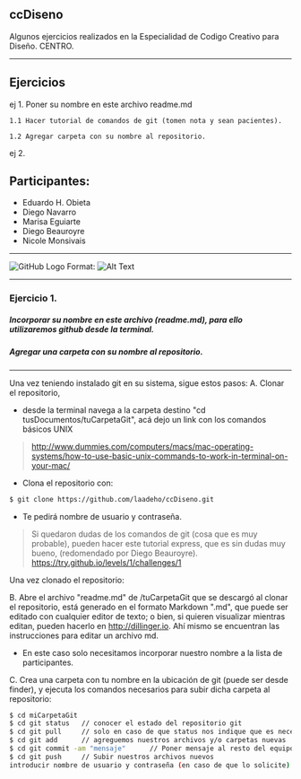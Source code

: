 ## ccDiseno

Algunos ejercicios realizados en la Especialidad de Codigo Creativo para Diseño. CENTRO.

_______________________________________
## Ejercicios
 ej 1. Poner su nombre en este archivo readme.md

    1.1 Hacer tutorial de comandos de git (tomen nota y sean pacientes).

    1.2 Agregar carpeta con su nombre al repositorio.

 ej 2.

## Participantes:

 - Eduardo H. Obieta
 - Diego Navarro
 - Marisa Eguiarte
 - Diego Beauroyre
 - Nicole Monsivais

_______
![GitHub Logo](http://giphy.com/gifs/cat-funny-cute-iZw7IcmZggQAo)
Format: ![Alt Text](url)
_______

### Ejercicio 1.
##### Incorporar su nombre en este archivo (readme.md), para ello utilizaremos github desde la terminal.
##### Agregar una carpeta con su nombre al repositorio.
_______

 Una vez teniendo instalado git en su sistema, sigue estos pasos:
A. Clonar el repositorio,
 * desde la terminal navega a la carpeta destino "cd tusDocumentos/tuCarpetaGit", acá dejo un link con los comandos básicos UNIX

 > http://www.dummies.com/computers/macs/mac-operating-systems/how-to-use-basic-unix-commands-to-work-in-terminal-on-your-mac/
 -  Clona el repositorio con:

 ```sh
$ git clone https://github.com/laadeho/ccDiseno.git
```
 - Te pedirá nombre de usuario y contraseña.

> Si quedaron dudas de los comandos de git (cosa que es muy probable), pueden hacer este tutorial express, que es sin dudas muy bueno, (redomendado por Diego Beauroyre). https://try.github.io/levels/1/challenges/1

Una vez clonado el repositorio:

B. Abre el archivo "readme.md" de /tuCarpetaGit que se descargó al clonar el repositorio, está generado en el formato Markdown ".md", que puede ser editado con cualquier editor de texto; o bien, si quieren visualizar mientras editan, pueden hacerlo en http://dillinger.io. Ahí mismo se encuentran las instrucciones para editar un archivo md.

-  En este caso solo necesitamos incorporar nuestro nombre a la lista de participantes.

C. Crea una carpeta con tu nombre en la ubicación de git (puede ser desde finder), y ejecuta los comandos necesarios para subir dicha carpeta al repositorio:

```sh
$ cd miCarpetaGit
$ cd git status   // conocer el estado del repositorio git
$ cd git pull     // solo en caso de que status nos indique que es necesario actualizar
$ cd git add      // agreguemos nuestros archivos y/o carpetas nuevas
$ cd git commit -am "mensaje"      // Poner mensaje al resto del equipo sobre los cambios
$ cd git push     // Subir nuestros archivos nuevos
introducir nombre de usuario y contraseña (en caso de que lo solicite)
```

